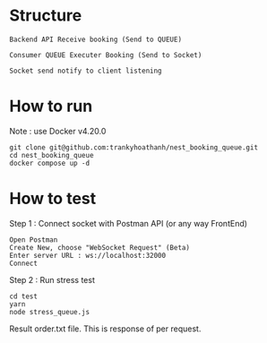 # Structure

```
Backend API Receive booking (Send to QUEUE)
```

```
Consumer QUEUE Executer Booking (Send to Socket)
```

```
Socket send notify to client listening
```


# How to run
Note : use Docker v4.20.0
```
git clone git@github.com:trankyhoathanh/nest_booking_queue.git
cd nest_booking_queue
docker compose up -d
```

# How to test
Step 1 : Connect socket with Postman API (or any way FrontEnd)
```
Open Postman
Create New, choose "WebSocket Request" (Beta)
Enter server URL : ws://localhost:32000
Connect
```
Step 2 : Run stress test
```
cd test
yarn
node stress_queue.js
```
Result order.txt file.
This is response of per request.

